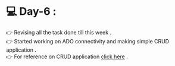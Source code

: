 # :computer: Day-6 :
:point_right: Revising all the task done till this week .<br>
:point_right: Started working on ADO connectivity and making simple CRUD application .<br>
:point_right: For reference on CRUD application [click here](https://www.c-sharpcorner.com/UploadFile/0c1bb2/insertupdatedelete-in-Asp-Net-mvc-5-using-ado-net/) .
